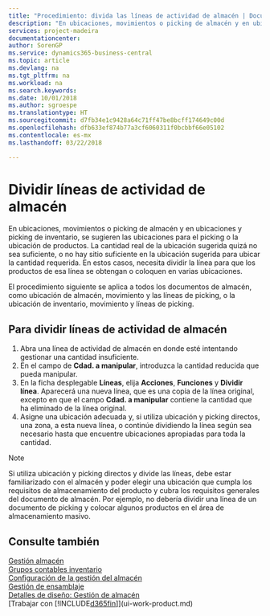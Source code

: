 ```yaml
---
title: "Procedimiento: divida las líneas de actividad de almacén | Documentos de Microsoft"
description: "En ubicaciones, movimientos o picking de almacén y en ubicaciones y picking de inventario, se sugieren las ubicaciones para el picking o la ubicación de productos. La cantidad real de la ubicación sugerida quizá no sea suficiente, o no hay sitio suficiente en la ubicación sugerida para ubicar la cantidad requerida. En estos casos, necesita dividir la línea para que los productos de esa línea se obtengan o coloquen en varias ubicaciones."
services: project-madeira
documentationcenter: 
author: SorenGP
ms.service: dynamics365-business-central
ms.topic: article
ms.devlang: na
ms.tgt_pltfrm: na
ms.workload: na
ms.search.keywords: 
ms.date: 10/01/2018
ms.author: sgroespe
ms.translationtype: HT
ms.sourcegitcommit: d7fb34e1c9428a64c71ff47be8bcff174649c00d
ms.openlocfilehash: dfb633ef874b77a3cf6060311f0bcbbf66e05102
ms.contentlocale: es-mx
ms.lasthandoff: 03/22/2018

---
```

# <a name="split-warehouse-activity-lines"></a>Dividir líneas de actividad de almacén
En ubicaciones, movimientos o picking de almacén y en ubicaciones y picking de inventario, se sugieren las ubicaciones para el picking o la ubicación de productos. La cantidad real de la ubicación sugerida quizá no sea suficiente, o no hay sitio suficiente en la ubicación sugerida para ubicar la cantidad requerida. En estos casos, necesita dividir la línea para que los productos de esa línea se obtengan o coloquen en varias ubicaciones.  

El procedimiento siguiente se aplica a todos los documentos de almacén, como ubicación de almacén, movimiento y las líneas de picking, o la ubicación de inventario, movimiento y líneas de picking.  

## <a name="to-split-warehouse-activity-lines"></a>Para dividir líneas de actividad de almacén  
1.  Abra una línea de actividad de almacén en donde esté intentando gestionar una cantidad insuficiente.  
2.  En el campo de **Cdad. a manipular**, introduzca la cantidad reducida que pueda manipular.  
3.  En la ficha desplegable **Líneas**, elija **Acciones**, **Funciones** y **Dividir línea**. Aparecerá una nueva línea, que es una copia de la línea original, excepto en que el campo **Cdad. a manipular** contiene la cantidad que ha eliminado de la línea original.  
4.  Asigne una ubicación adecuada y, si utiliza ubicación y picking directos, una zona, a esta nueva línea, o continúe dividiendo la línea según sea necesario hasta que encuentre ubicaciones apropiadas para toda la cantidad.  

> [!NOTE]  
>  Si utiliza ubicación y picking directos y divide las líneas, debe estar familiarizado con el almacén y poder elegir una ubicación que cumpla los requisitos de almacenamiento del producto y cubra los requisitos generales del documento de almacén. Por ejemplo, no debería dividir una línea de un documento de picking y colocar algunos productos en el área de almacenamiento masivo.  

## <a name="see-also"></a>Consulte también  
[Gestión almacén](warehouse-manage-warehouse.md)  
[Grupos contables inventario](inventory-manage-inventory.md)  
[Configuración de la gestión del almacén](warehouse-setup-warehouse.md)     
[Gestión de ensamblaje](assembly-assemble-items.md)    
[Detalles de diseño: Gestión de almacén](design-details-warehouse-management.md)  
[Trabajar con [!INCLUDE[d365fin](includes/d365fin_md.md)]](ui-work-product.md)

